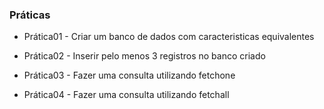 ### Práticas 

* Prática01 - Criar um banco de dados com caracteristicas equivalentes

* Prática02 - Inserir pelo menos 3 registros no banco criado

* Prática03 - Fazer uma consulta utilizando fetchone

* Prática04 - Fazer uma consulta utilizando fetchall
